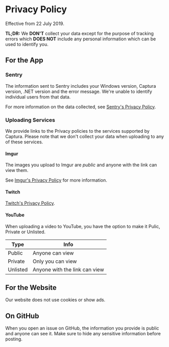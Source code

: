 # Privacy Policy

Effective from 22 July 2019.

**TL;DR:** We **DON'T** collect your data except for the purpose of tracking errors which **DOES NOT** include any personal information which can be used to identify you.

## For the App

### Sentry
The information sent to Sentry includes your Windows version, Captura version, .NET version and the error message.
We're unable to identify individual users from that data.

For more information on the data collected, see [Sentry's Privacy Policy](https://sentry.io/privacy/).

### Uploading Services
We provide links to the Privacy policies to the services supported by Captura.
Please note that we don't collect your data when uploading to any of these services.

#### Imgur
The images you upload to Imgur are *public* and anyone with the link can view them.

See [Imgur's Privacy Policy](https://imgur.com/privacy) for more information.

#### Twitch
[Twitch's Privacy Policy](https://www.twitch.tv/p/legal/privacy-policy).

#### YouTube
When uploading a video to YouTube, you have the option to make it Pulic, Private or Unlisted.

Type     | Info
---------|------------------------------
Public   | Anyone can view
Private  | Only you can view
Unlisted | Anyone with the link can view

## For the Website

Our website does not use cookies or show ads.

## On GitHub

When you open an issue on GitHub, the information you provide is public and anyone can see it. Make sure to hide any sensitive information before posting.